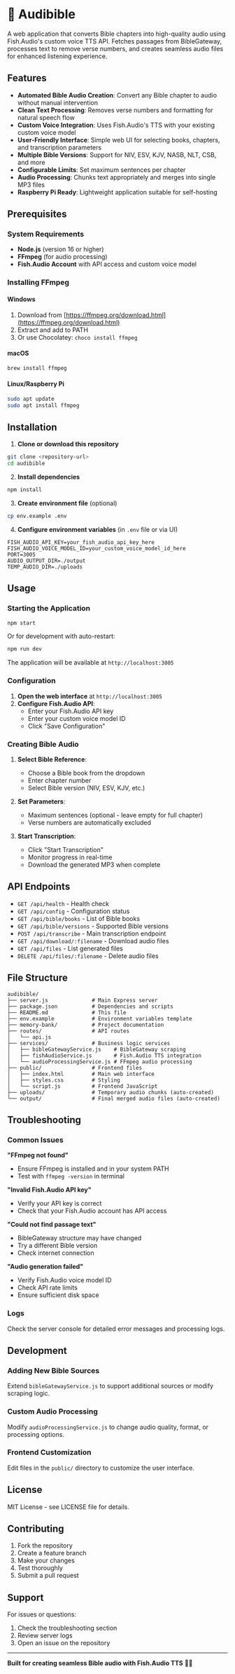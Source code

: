 # 🎵 Audibible

A web application that converts Bible chapters into high-quality audio using Fish.Audio's custom voice TTS API. Fetches passages from BibleGateway, processes text to remove verse numbers, and creates seamless audio files for enhanced listening experience.

## Features

- **Automated Bible Audio Creation**: Convert any Bible chapter to audio without manual intervention
- **Clean Text Processing**: Removes verse numbers and formatting for natural speech flow  
- **Custom Voice Integration**: Uses Fish.Audio's TTS with your existing custom voice model
- **User-Friendly Interface**: Simple web UI for selecting books, chapters, and transcription parameters
- **Multiple Bible Versions**: Support for NIV, ESV, KJV, NASB, NLT, CSB, and more
- **Configurable Limits**: Set maximum sentences per chapter
- **Audio Processing**: Chunks text appropriately and merges into single MP3 files
- **Raspberry Pi Ready**: Lightweight application suitable for self-hosting

## Prerequisites

### System Requirements
- **Node.js** (version 16 or higher)
- **FFmpeg** (for audio processing)
- **Fish.Audio Account** with API access and custom voice model

### Installing FFmpeg

#### Windows
1. Download from [https://ffmpeg.org/download.html](https://ffmpeg.org/download.html)
2. Extract and add to PATH
3. Or use Chocolatey: `choco install ffmpeg`

#### macOS
```bash
brew install ffmpeg
```

#### Linux/Raspberry Pi
```bash
sudo apt update
sudo apt install ffmpeg
```

## Installation

1. **Clone or download this repository**
```bash
git clone <repository-url>
cd audibible
```

2. **Install dependencies**
```bash
npm install
```

3. **Create environment file** (optional)
```bash
cp env.example .env
```

4. **Configure environment variables** (in `.env` file or via UI)
```env
FISH_AUDIO_API_KEY=your_fish_audio_api_key_here
FISH_AUDIO_VOICE_MODEL_ID=your_custom_voice_model_id_here
PORT=3005
AUDIO_OUTPUT_DIR=./output
TEMP_AUDIO_DIR=./uploads
```

## Usage

### Starting the Application

```bash
npm start
```

Or for development with auto-restart:
```bash
npm run dev
```

The application will be available at `http://localhost:3005`

### Configuration

1. **Open the web interface** at `http://localhost:3005`
2. **Configure Fish.Audio API**:
   - Enter your Fish.Audio API key
   - Enter your custom voice model ID
   - Click "Save Configuration"

### Creating Bible Audio

1. **Select Bible Reference**:
   - Choose a Bible book from the dropdown
   - Enter chapter number
   - Select Bible version (NIV, ESV, KJV, etc.)

2. **Set Parameters**:
   - Maximum sentences (optional - leave empty for full chapter)
   - Verse numbers are automatically excluded

3. **Start Transcription**:
   - Click "Start Transcription"
   - Monitor progress in real-time
   - Download the generated MP3 when complete

## API Endpoints

- `GET /api/health` - Health check
- `GET /api/config` - Configuration status
- `GET /api/bible/books` - List of Bible books
- `GET /api/bible/versions` - Supported Bible versions
- `POST /api/transcribe` - Main transcription endpoint
- `GET /api/download/:filename` - Download audio files
- `GET /api/files` - List generated files
- `DELETE /api/files/:filename` - Delete audio files

## File Structure

```
audibible/
├── server.js              # Main Express server
├── package.json           # Dependencies and scripts
├── README.md              # This file
├── env.example            # Environment variables template
├── memory-bank/           # Project documentation
├── routes/                # API routes
│   └── api.js
├── services/              # Business logic services
│   ├── bibleGatewayService.js    # BibleGateway scraping
│   ├── fishAudioService.js       # Fish.Audio TTS integration
│   └── audioProcessingService.js # FFmpeg audio processing
├── public/                # Frontend files
│   ├── index.html         # Main web interface
│   ├── styles.css         # Styling
│   └── script.js          # Frontend JavaScript
├── uploads/               # Temporary audio chunks (auto-created)
└── output/                # Final merged audio files (auto-created)
```

## Troubleshooting

### Common Issues

**"FFmpeg not found"**
- Ensure FFmpeg is installed and in your system PATH
- Test with `ffmpeg -version` in terminal

**"Invalid Fish.Audio API key"**
- Verify your API key is correct
- Check that your Fish.Audio account has API access

**"Could not find passage text"**
- BibleGateway structure may have changed
- Try a different Bible version
- Check internet connection

**"Audio generation failed"**
- Verify Fish.Audio voice model ID
- Check API rate limits
- Ensure sufficient disk space

### Logs

Check the server console for detailed error messages and processing logs.

## Development

### Adding New Bible Sources
Extend `bibleGatewayService.js` to support additional sources or modify scraping logic.

### Custom Audio Processing
Modify `audioProcessingService.js` to change audio quality, format, or processing options.

### Frontend Customization
Edit files in the `public/` directory to customize the user interface.

## License

MIT License - see LICENSE file for details.

## Contributing

1. Fork the repository
2. Create a feature branch
3. Make your changes
4. Test thoroughly
5. Submit a pull request

## Support

For issues or questions:
1. Check the troubleshooting section
2. Review server logs
3. Open an issue on the repository

---

**Built for creating seamless Bible audio with Fish.Audio TTS** 🎵📖
